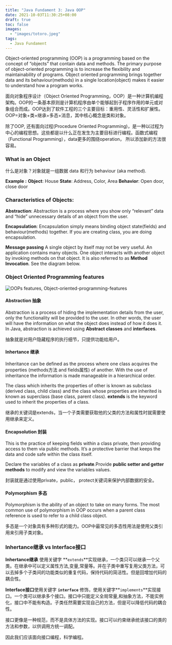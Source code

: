 ```yaml
---
title: "Java Fundament 3: Java OOP"
date: 2021-10-03T11:30:25+08:00
draft: true
toc: false
images:
  - "images/totoro.jpeg"
tags: 
  - Java Fundament
---
```


Object-oriented programming (OOP) is a programming based on the concept of “objects” that contain data and methods. The primary purpose of object-oriented programming is to increase the flexibility and maintainability of programs. Object oriented programming brings together data and its behaviour(methods) in a single location(object) makes it easier to understand how a program works.

面向对象程序设计（Object Oriented Programming，OOP）是一种计算机编程架构。OOP的一条基本原则是计算机程序由单个能够起到子程序作用的单元或对象组合而成。OOP达到了软件工程的三个主要目标：重用性、灵活性和扩展性。OOP=对象+类+继承+多态+消息，其中核心概念是类和对象。

除了OOP, 还有面向过程(Procedure Oriented Programming)，是一种以过程为中心的编程思想。这些都是以什么正在发生为主要目标进行编程。函数式编程（Functional Programming），data更多的围绕operation， 所以添加新的方法很容易。

### What is an Object

什么是对象？对象就是一组数据 data 和行为 behaviour (aka method).

**Example :**
**Object**: House
**State**: Address, Color, Area
**Behavior**: Open door, close door

### Characteristics of Objects:

**Abstraction**: Abstraction is a process where you show only “relevant” data and “hide” unnecessary details of an object from the user.

**Encapsulation**: Encapsulation simply means binding object state(fields) and behaviour(methods) together. If you are creating class, you are doing encapsulation.

**Message passing**
A single object by itself may not be very useful. An application contains many objects. One object interacts with another object by invoking methods on that object. It is also referred to as **Method Invocation**. See the diagram below.

### Object Oriented Programming features

![OOPs features, Object-oriented-programming-features](https://beginnersbook.com/wp-content/uploads/2013/04/Object-oriented-programming-features.jpg)

#### Abstraction 抽象

Abstraction is a process of hiding the implementation details from the user, only the functionality will be provided to the user. In other words, the user will have the information on what the object does instead of how it does it.
In Java, abstraction is achieved using **Abstract classes** and **interfaces**.

抽象就是对用户隐藏程序的执行细节，只提供功能给用户。

#### Inhertance 继承

Inheritance can be defined as the process where one class acquires the properties (methods方法 and fields属性) of another. With the use of inheritance the information is made manageable in a hierarchical order.

The class which inherits the properties of other is known as subclass (derived class, child class) and the class whose properties are inherited is known as superclass (base class, parent class). **extends** is the keyword used to inherit the properties of a class.

继承的关键词是extends，当一个子类需要获取他的父类的方法和属性时就需要使用继承来定义。

#### Encapsolution 封装

This is the practice of keeping fields within a class private, then providing access to them via public methods. It’s a protective barrier that keeps the data and code safe within the class itself.

Declare the variables of a class as **private**.Provide **public setter and getter methods** to modify and view the variables values.

封装就是通过使用private，public， protect关键词来保护内部数据的安全。

#### Polymorphism 多态

Polymorphism is the ability of an object to take on many forms. The most common use of polymorphism in OOP occurs when a parent class reference is used to refer to a child class object.

多态是一个对象具有多种形式的能力。OOP中最常见的多态性用法是使用父类引用来引用子类对象。



### Inhertance继承 vs Interface接口

**Inhertance继承** 使用关键字 **`extends`**实现继承，一个类只可以继承一个父类。在继承中可以定义属性方法,变量,常量等。并在子类中重写复用父类方法，可以去掉多个子类间的功能类似的重复代码，保持代码的简洁性。但是回增加代码的耦合性。

**Interface接口**使用关键字 **`interface`** 修饰，使用关键字**`implements`**实现接口。一个类可以继承多个接口。接口中只能定义全局常量,和抽象方法，不能实例化，接口中不能有构造。子类任然需要实现自己的方法，但是可以降低代码的耦合性。

接口更像是一种规范，而不是具体方法的实现。接口可以约束继承统该接口的类的方法和参数，以供调用方统一调配。

因此我们应该面向接口编程，科学编程。
